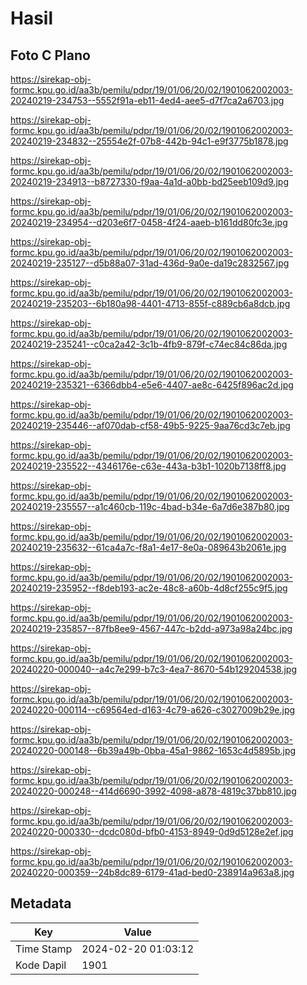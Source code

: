 # Hasil

## Foto C Plano

https://sirekap-obj-formc.kpu.go.id/aa3b/pemilu/pdpr/19/01/06/20/02/1901062002003-20240219-234753--5552f91a-eb11-4ed4-aee5-d7f7ca2a6703.jpg

https://sirekap-obj-formc.kpu.go.id/aa3b/pemilu/pdpr/19/01/06/20/02/1901062002003-20240219-234832--25554e2f-07b8-442b-94c1-e9f3775b1878.jpg

https://sirekap-obj-formc.kpu.go.id/aa3b/pemilu/pdpr/19/01/06/20/02/1901062002003-20240219-234913--b8727330-f9aa-4a1d-a0bb-bd25eeb109d9.jpg

https://sirekap-obj-formc.kpu.go.id/aa3b/pemilu/pdpr/19/01/06/20/02/1901062002003-20240219-234954--d203e6f7-0458-4f24-aaeb-b161dd80fc3e.jpg

https://sirekap-obj-formc.kpu.go.id/aa3b/pemilu/pdpr/19/01/06/20/02/1901062002003-20240219-235127--d5b88a07-31ad-436d-9a0e-da19c2832567.jpg

https://sirekap-obj-formc.kpu.go.id/aa3b/pemilu/pdpr/19/01/06/20/02/1901062002003-20240219-235203--6b180a98-4401-4713-855f-c889cb6a8dcb.jpg

https://sirekap-obj-formc.kpu.go.id/aa3b/pemilu/pdpr/19/01/06/20/02/1901062002003-20240219-235241--c0ca2a42-3c1b-4fb9-879f-c74ec84c86da.jpg

https://sirekap-obj-formc.kpu.go.id/aa3b/pemilu/pdpr/19/01/06/20/02/1901062002003-20240219-235321--6366dbb4-e5e6-4407-ae8c-6425f896ac2d.jpg

https://sirekap-obj-formc.kpu.go.id/aa3b/pemilu/pdpr/19/01/06/20/02/1901062002003-20240219-235446--af070dab-cf58-49b5-9225-9aa76cd3c7eb.jpg

https://sirekap-obj-formc.kpu.go.id/aa3b/pemilu/pdpr/19/01/06/20/02/1901062002003-20240219-235522--4346176e-c63e-443a-b3b1-1020b7138ff8.jpg

https://sirekap-obj-formc.kpu.go.id/aa3b/pemilu/pdpr/19/01/06/20/02/1901062002003-20240219-235557--a1c460cb-119c-4bad-b34e-6a7d6e387b80.jpg

https://sirekap-obj-formc.kpu.go.id/aa3b/pemilu/pdpr/19/01/06/20/02/1901062002003-20240219-235632--61ca4a7c-f8a1-4e17-8e0a-089643b2061e.jpg

https://sirekap-obj-formc.kpu.go.id/aa3b/pemilu/pdpr/19/01/06/20/02/1901062002003-20240219-235952--f8deb193-ac2e-48c8-a60b-4d8cf255c9f5.jpg

https://sirekap-obj-formc.kpu.go.id/aa3b/pemilu/pdpr/19/01/06/20/02/1901062002003-20240219-235857--87fb8ee9-4567-447c-b2dd-a973a98a24bc.jpg

https://sirekap-obj-formc.kpu.go.id/aa3b/pemilu/pdpr/19/01/06/20/02/1901062002003-20240220-000040--a4c7e299-b7c3-4ea7-8670-54b129204538.jpg

https://sirekap-obj-formc.kpu.go.id/aa3b/pemilu/pdpr/19/01/06/20/02/1901062002003-20240220-000114--c69564ed-d163-4c79-a626-c3027009b29e.jpg

https://sirekap-obj-formc.kpu.go.id/aa3b/pemilu/pdpr/19/01/06/20/02/1901062002003-20240220-000148--6b39a49b-0bba-45a1-9862-1653c4d5895b.jpg

https://sirekap-obj-formc.kpu.go.id/aa3b/pemilu/pdpr/19/01/06/20/02/1901062002003-20240220-000248--414d6690-3992-4098-a878-4819c37bb810.jpg

https://sirekap-obj-formc.kpu.go.id/aa3b/pemilu/pdpr/19/01/06/20/02/1901062002003-20240220-000330--dcdc080d-bfb0-4153-8949-0d9d5128e2ef.jpg

https://sirekap-obj-formc.kpu.go.id/aa3b/pemilu/pdpr/19/01/06/20/02/1901062002003-20240220-000359--24b8dc89-6179-41ad-bed0-238914a963a8.jpg


## Metadata

| Key        | Value               |
| ---------- | ------------------- |
| Time Stamp | 2024-02-20 01:03:12 |
| Kode Dapil | 1901                |



